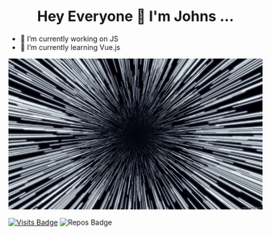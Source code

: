 <h1 align="center"><b>Hey Everyone 👋 I'm Johns  ...</b></h1>

- 🔭 I’m currently working on  JS
- 🌱 I’m currently learning   Vue.js 
<img src="https://github.com/DEVELOPER-IN-PROGRESS/DEVELOPER-IN-PROGRESS/blob/main/images/loop.gif" alt="" width="900px" height="300px">

[![Visits Badge](https://badges.pufler.dev/visits/developer-in-progress/developer-in-progress?style=?flat-square&color=blue)](https://github.com/developer-in-progress/developer-in-progress)
![Repos Badge](https://badges.pufler.dev/repos/developer-in-progress?style=flat-square&color=blue)

<!--p align="left"> <img src="https://komarev.com/ghpvc/?username=developer-in-progress" alt="johnsjoseph" /> </p-->







 
